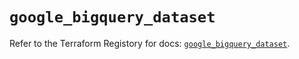 # `google_bigquery_dataset`

Refer to the Terraform Registory for docs: [`google_bigquery_dataset`](https://registry.terraform.io/providers/hashicorp/google/4.67.0/docs/resources/bigquery_dataset).
